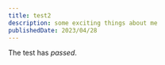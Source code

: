 ```yaml
---
title: test2
description: some exciting things about me
publishedDate: 2023/04/28
---
```


The test has *passed*.
